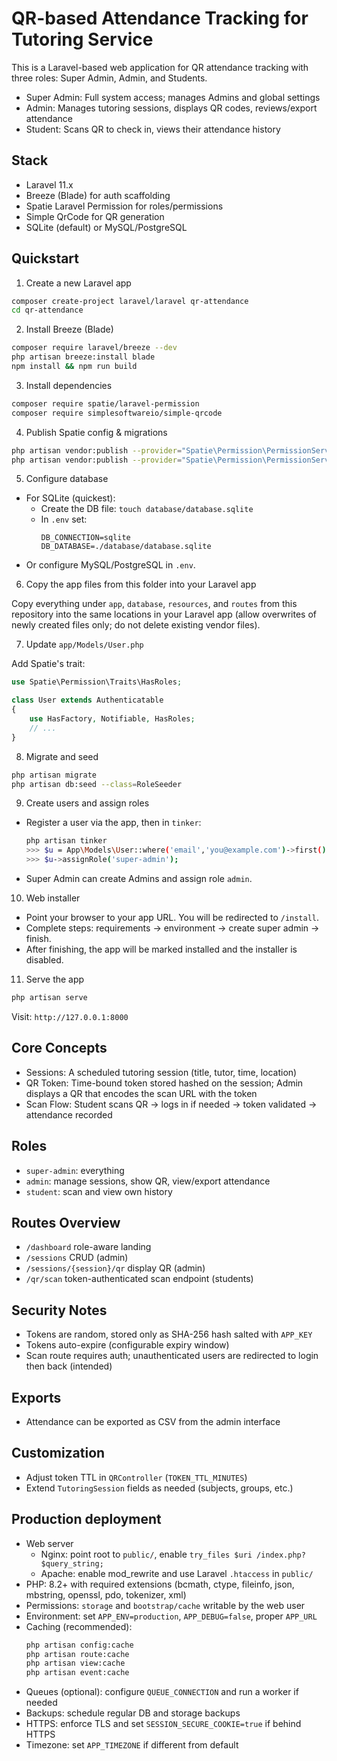 # QR-based Attendance Tracking for Tutoring Service

This is a Laravel-based web application for QR attendance tracking with three roles: Super Admin, Admin, and Students.

- Super Admin: Full system access; manages Admins and global settings
- Admin: Manages tutoring sessions, displays QR codes, reviews/export attendance
- Student: Scans QR to check in, views their attendance history

## Stack
- Laravel 11.x
- Breeze (Blade) for auth scaffolding
- Spatie Laravel Permission for roles/permissions
- Simple QrCode for QR generation
- SQLite (default) or MySQL/PostgreSQL

## Quickstart

1) Create a new Laravel app

```bash
composer create-project laravel/laravel qr-attendance
cd qr-attendance
```

2) Install Breeze (Blade)

```bash
composer require laravel/breeze --dev
php artisan breeze:install blade
npm install && npm run build
```

3) Install dependencies

```bash
composer require spatie/laravel-permission
composer require simplesoftwareio/simple-qrcode
```

4) Publish Spatie config & migrations

```bash
php artisan vendor:publish --provider="Spatie\Permission\PermissionServiceProvider" --tag="migrations"
php artisan vendor:publish --provider="Spatie\Permission\PermissionServiceProvider" --tag="config"
```

5) Configure database

- For SQLite (quickest):
  - Create the DB file: `touch database/database.sqlite`
  - In `.env` set:
    ```env
    DB_CONNECTION=sqlite
    DB_DATABASE=./database/database.sqlite
    ```
- Or configure MySQL/PostgreSQL in `.env`.

6) Copy the app files from this folder into your Laravel app

Copy everything under `app`, `database`, `resources`, and `routes` from this repository into the same locations in your Laravel app (allow overwrites of newly created files only; do not delete existing vendor files).

7) Update `app/Models/User.php`

Add Spatie's trait:

```php
use Spatie\Permission\Traits\HasRoles;

class User extends Authenticatable
{
    use HasFactory, Notifiable, HasRoles;
    // ...
}
```

8) Migrate and seed

```bash
php artisan migrate
php artisan db:seed --class=RoleSeeder
```

9) Create users and assign roles

- Register a user via the app, then in `tinker`:
  ```bash
  php artisan tinker
  >>> $u = App\Models\User::where('email','you@example.com')->first();
  >>> $u->assignRole('super-admin');
  ```
- Super Admin can create Admins and assign role `admin`.

10) Web installer

- Point your browser to your app URL. You will be redirected to `/install`.
- Complete steps: requirements -> environment -> create super admin -> finish.
- After finishing, the app will be marked installed and the installer is disabled.

11) Serve the app

```bash
php artisan serve
```

Visit: `http://127.0.0.1:8000`

## Core Concepts

- Sessions: A scheduled tutoring session (title, tutor, time, location)
- QR Token: Time-bound token stored hashed on the session; Admin displays a QR that encodes the scan URL with the token
- Scan Flow: Student scans QR -> logs in if needed -> token validated -> attendance recorded

## Roles
- `super-admin`: everything
- `admin`: manage sessions, show QR, view/export attendance
- `student`: scan and view own history

## Routes Overview
- `/dashboard` role-aware landing
- `/sessions` CRUD (admin)
- `/sessions/{session}/qr` display QR (admin)
- `/qr/scan` token-authenticated scan endpoint (students)

## Security Notes
- Tokens are random, stored only as SHA-256 hash salted with `APP_KEY`
- Tokens auto-expire (configurable expiry window)
- Scan route requires auth; unauthenticated users are redirected to login then back (intended)

## Exports
- Attendance can be exported as CSV from the admin interface

## Customization
- Adjust token TTL in `QRController` (`TOKEN_TTL_MINUTES`)
- Extend `TutoringSession` fields as needed (subjects, groups, etc.)

## Production deployment

- Web server
  - Nginx: point root to `public/`, enable `try_files $uri /index.php?$query_string;`
  - Apache: enable mod_rewrite and use Laravel `.htaccess` in `public/`
- PHP: 8.2+ with required extensions (bcmath, ctype, fileinfo, json, mbstring, openssl, pdo, tokenizer, xml)
- Permissions: `storage` and `bootstrap/cache` writable by the web user
- Environment: set `APP_ENV=production`, `APP_DEBUG=false`, proper `APP_URL`
- Caching (recommended):
  ```bash
  php artisan config:cache
  php artisan route:cache
  php artisan view:cache
  php artisan event:cache
  ```
- Queues (optional): configure `QUEUE_CONNECTION` and run a worker if needed
- Backups: schedule regular DB and storage backups
- HTTPS: enforce TLS and set `SESSION_SECURE_COOKIE=true` if behind HTTPS
- Timezone: set `APP_TIMEZONE` if different from default